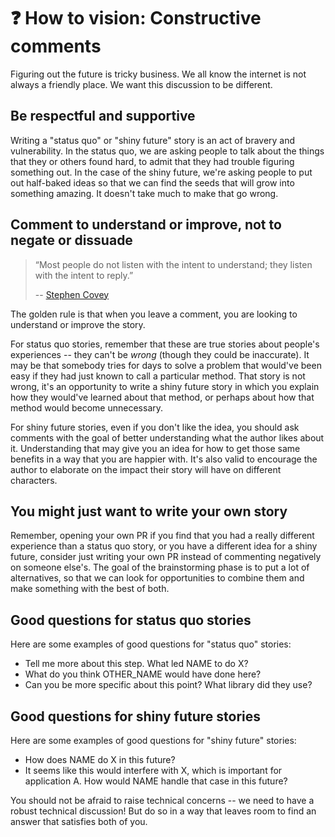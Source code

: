 # ❓ How to vision: Constructive comments

Figuring out the future is tricky business. We all know the internet is not always a friendly place. We want this discussion to be different.

## Be respectful and supportive

Writing a "status quo" or "shiny future" story is an act of bravery and vulnerability. In the status quo, we are asking people to talk about the things that they or others found hard, to admit that they had trouble figuring something out. In the case of the shiny future, we're asking people to put out half-baked ideas so that we can find the seeds that will grow into something amazing. It doesn't take much to make that go wrong.

## Comment to understand or improve, not to negate or dissuade

> “Most people do not listen with the intent to understand; they listen with the intent to reply.”
>
> -- [Stephen Covey](https://www.franklincovey.com/the-7-habits/habit-5/)

The golden rule is that when you leave a comment, you are looking to understand or improve the story. 

For status quo stories, remember that these are true stories about people's experiences -- they can't be *wrong* (though they could be inaccurate). It may be that somebody tries for days to solve a problem that would've been easy if they had just known to call a particular method. That story is not wrong, it's an opportunity to write a shiny future story in which you explain how they would've learned about that method, or perhaps about how that method would become unnecessary.

For shiny future stories, even if you don't like the idea, you should ask comments with the goal of better understanding what the author likes about it. Understanding that may give you an idea for how to get those same benefits in a way that you are happier with. It's also valid to encourage the author to elaborate on the impact their story will have on different characters.

## You might just want to write your own story

Remember, opening your own PR if you find that you had a really different experience than a status quo story, or you have a different idea for a shiny future, consider just writing your own PR instead of commenting negatively on someone else's. The goal of the brainstorming phase is to put a lot of alternatives, so that we can look for opportunities to combine them and make something with the best of both. 

## Good questions for status quo stories

Here are some examples of good questions for "status quo" stories:

* Tell me more about this step. What led NAME to do X?
* What do you think OTHER_NAME would have done here?
* Can you be more specific about this point? What library did they use?

## Good questions for shiny future stories

Here are some examples of good questions for "shiny future" stories:

* How does NAME do X in this future?
* It seems like this would interfere with X, which is important for application A. How would NAME handle that case in this future?

You should not be afraid to raise technical concerns -- we need to have a robust technical discussion! But do so in a way that leaves room to find an answer that satisfies both of you.
